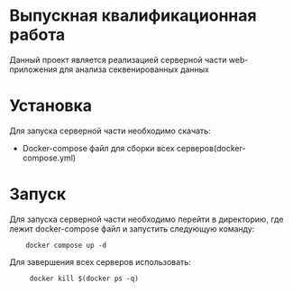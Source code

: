# Выпускная квалификационная работа 

Данный проект является реализацией серверной части web-приложения для анализа секвенированных 
данных

# Установка

Для запуска серверной части необходимо скачать:
- Docker-compose файл для сборки всех серверов(docker-compose.yml)

# Запуск

Для запуска серверной части необходимо перейти в директорию,
где лежит docker-compose файл и запустить следующую команду:
```
    docker compose up -d
```
Для завершения всех серверов использовать:
```
     docker kill $(docker ps -q) 
```
